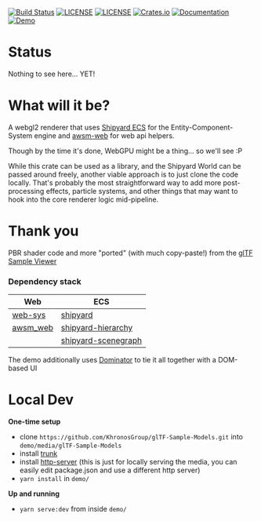 [![Build Status](https://github.com/dakom/awsm-renderer/workflows/Test%2C%20Build%2C%20and%20Deploy/badge.svg)](https://github.com/dakom/awsm-renderer/actions)
[![LICENSE](https://img.shields.io/badge/license-MIT-blue.svg)](LICENSE-MIT)
[![LICENSE](https://img.shields.io/badge/license-apache-blue.svg)](LICENSE-APACHE)
[![Crates.io](https://img.shields.io/crates/v/awsm_renderer.svg)](https://crates.io/crates/awsm_renderer)
[![Documentation](https://docs.rs/awsm_renderer/badge.svg)](https://docs.rs/awsm_renderer)
[![Demo](https://img.shields.io/badge/demo-launch-yellow)](https://dakom.github.io/awsm-renderer)

# Status

Nothing to see here... YET!

# What will it be?

A webgl2 renderer that uses [Shipyard ECS](https://github.com/leudz/shipyard) for the Entity-Component-System engine and [awsm-web](https://github.com/dakom/awsm-web) for web api helpers.

Though by the time it's done, WebGPU might be a thing... so we'll see :P

While this crate can be used as a library, and the Shipyard World can be passed around freely, another viable approach is to just clone the code locally. That's probably the most straightforward way to add more post-processing effects, particle systems, and other things that may want to hook into the core renderer logic mid-pipeline.

# Thank you 

PBR shader code and more "ported" (with much copy-paste!) from the [glTF Sample Viewer](https://github.com/KhronosGroup/glTF-Sample-Viewer)

### Dependency stack
| Web | ECS |
| ----- | ---- |
| [web-sys](https://rustwasm.github.io/wasm-bindgen/api/web_sys/) | [shipyard](https://github.com/leudz/shipyard) |
| [awsm_web](https://github.com/dakom/awsm-web) | [shipyard-hierarchy](https://github.com/dakom/shipyard-hierarchy) |
| | [shipyard-scenegraph](https://github.com/dakom/shipyard-scenegraph) |


The demo additionally uses [Dominator](https://github.com/Pauan/rust-dominator) to tie it all together with a DOM-based UI

# Local Dev

**One-time setup**

* clone `https://github.com/KhronosGroup/glTF-Sample-Models.git` into `demo/media/glTF-Sample-Models`
* install [trunk](https://trunkrs.dev/#install)
* install [http-server](https://www.npmjs.com/package/http-server) (this is just for locally serving the media, you can easily edit package.json and use a different http server)
* `yarn install` in `demo/`

**Up and running**
* `yarn serve:dev` from inside `demo/`